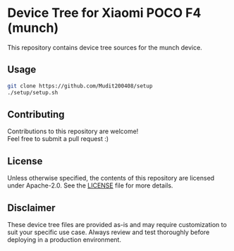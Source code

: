 # Device Tree for Xiaomi POCO F4 (munch)
This repository contains device tree sources for the munch device.

## Usage

```sh
git clone https://github.com/Mudit200408/setup 
./setup/setup.sh
```


## Contributing
Contributions to this repository are welcome!  
Feel free to submit a pull request :)

## License
Unless otherwise specified, the contents of this repository are licensed under Apache-2.0. See the [LICENSE](/LICENSE) file for more details.

## Disclaimer
These device tree files are provided as-is and may require customization to suit your specific use case. Always review and test thoroughly before deploying in a production environment.